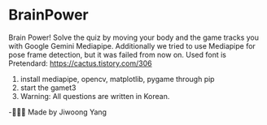 # BrainPower
Brain Power! Solve the quiz by moving your body and the game tracks you with Google Gemini Mediapipe. Additionally we tried to use Mediapipe for pose frame detection, but it was failed from now on. Used font is Pretendard: https://cactus.tistory.com/306
1. install mediapipe, opencv, matplotlib, pygame through pip
2. start the gamet3
3. Warning: All questions are written in Korean.

-🧑🏻‍💻 Made by Jiwoong Yang
